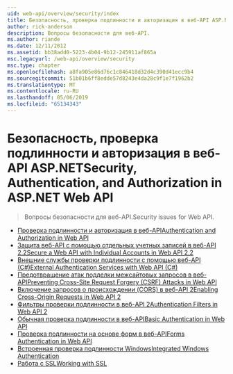 ```yaml
---
uid: web-api/overview/security/index
title: Безопасность, проверка подлинности и авторизация в веб-API ASP.NET | Документация Майкрософт
author: rick-anderson
description: Вопросы безопасности для веб-API.
ms.author: riande
ms.date: 12/11/2012
ms.assetid: bb38add0-5223-4b04-9b12-245911af865a
msc.legacyurl: /web-api/overview/security
msc.type: chapter
ms.openlocfilehash: a8fa905e86d76c1c846418d32d4c390d41ecc9b4
ms.sourcegitcommit: 51b01b6ff8edde57d8243e4da28c9f1e7f1962b2
ms.translationtype: MT
ms.contentlocale: ru-RU
ms.lasthandoff: 05/06/2019
ms.locfileid: "65134343"
---
```

# <a name="security-authentication-and-authorization-in-aspnet-web-api"></a><span data-ttu-id="75ef9-103">Безопасность, проверка подлинности и авторизация в веб-API ASP.NET</span><span class="sxs-lookup"><span data-stu-id="75ef9-103">Security, Authentication, and Authorization in ASP.NET Web API</span></span>

> <span data-ttu-id="75ef9-104">Вопросы безопасности для веб-API.</span><span class="sxs-lookup"><span data-stu-id="75ef9-104">Security issues for Web API.</span></span>

- [<span data-ttu-id="75ef9-105">Проверка подлинности и авторизация в веб-API</span><span class="sxs-lookup"><span data-stu-id="75ef9-105">Authentication and Authorization in Web API</span></span>](authentication-and-authorization-in-aspnet-web-api.md)
- [<span data-ttu-id="75ef9-106">Защита веб-API с помощью отдельных учетных записей в веб-API 2.2</span><span class="sxs-lookup"><span data-stu-id="75ef9-106">Secure a Web API with Individual Accounts in Web API 2.2</span></span>](individual-accounts-in-web-api.md)
- [<span data-ttu-id="75ef9-107">Внешние службы проверки подлинности с помощью веб-API (C#)</span><span class="sxs-lookup"><span data-stu-id="75ef9-107">External Authentication Services with Web API (C#)</span></span>](external-authentication-services.md)
- [<span data-ttu-id="75ef9-108">Предотвращение атак подделки межсайтовых запросов в веб-API</span><span class="sxs-lookup"><span data-stu-id="75ef9-108">Preventing Cross-Site Request Forgery (CSRF) Attacks in Web API</span></span>](preventing-cross-site-request-forgery-csrf-attacks.md)
- [<span data-ttu-id="75ef9-109">Включение запросов о происхождении (CORS) в веб-API 2</span><span class="sxs-lookup"><span data-stu-id="75ef9-109">Enabling Cross-Origin Requests in Web API 2</span></span>](enabling-cross-origin-requests-in-web-api.md)
- [<span data-ttu-id="75ef9-110">Фильтры проверки подлинности в веб-API 2</span><span class="sxs-lookup"><span data-stu-id="75ef9-110">Authentication Filters in Web API 2</span></span>](authentication-filters.md)
- [<span data-ttu-id="75ef9-111">Обычная проверка подлинности в веб-API</span><span class="sxs-lookup"><span data-stu-id="75ef9-111">Basic Authentication in Web API</span></span>](basic-authentication.md)
- [<span data-ttu-id="75ef9-112">Проверка подлинности на основе форм в веб-API</span><span class="sxs-lookup"><span data-stu-id="75ef9-112">Forms Authentication in Web API</span></span>](forms-authentication.md)
- [<span data-ttu-id="75ef9-113">Встроенная проверка подлинности Windows</span><span class="sxs-lookup"><span data-stu-id="75ef9-113">Integrated Windows Authentication</span></span>](integrated-windows-authentication.md)
- [<span data-ttu-id="75ef9-114">Работа с SSL</span><span class="sxs-lookup"><span data-stu-id="75ef9-114">Working with SSL</span></span>](working-with-ssl-in-web-api.md)
